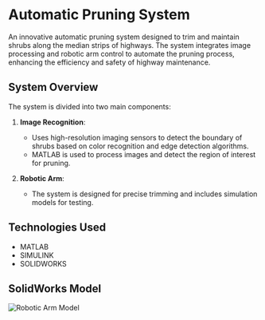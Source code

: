 # Automatic Pruning System

An innovative automatic pruning system designed to trim and maintain shrubs along the median strips of highways. The system integrates image processing and robotic arm control to automate the pruning process, enhancing the efficiency and safety of highway maintenance.

## System Overview

The system is divided into two main components:

1. **Image Recognition**: 
   - Uses high-resolution imaging sensors to detect the boundary of shrubs based on color recognition and edge detection algorithms.
   - MATLAB is used to process images and detect the region of interest for pruning.
   
2. **Robotic Arm**:
   - The system is designed for precise trimming and includes simulation models for testing.
   
## Technologies Used

- MATLAB
- SIMULINK
- SOLIDWORKS

## SolidWorks Model

![Robotic Arm Model](./Automatic%20Tree%20Pruner/Solidworks%20files/solidworks%20model.png)
